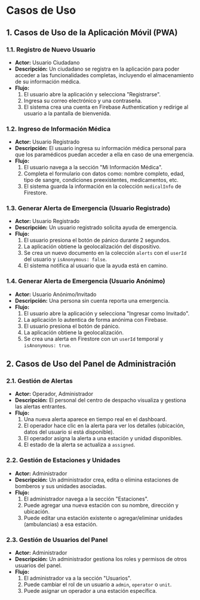# Casos de Uso

## 1. Casos de Uso de la Aplicación Móvil (PWA)

### 1.1. Registro de Nuevo Usuario

- **Actor:** Usuario Ciudadano
- **Descripción:** Un ciudadano se registra en la aplicación para poder acceder a las funcionalidades completas, incluyendo el almacenamiento de su información médica.
- **Flujo:**
    1. El usuario abre la aplicación y selecciona "Registrarse".
    2. Ingresa su correo electrónico y una contraseña.
    3. El sistema crea una cuenta en Firebase Authentication y redirige al usuario a la pantalla de bienvenida.

### 1.2. Ingreso de Información Médica

- **Actor:** Usuario Registrado
- **Descripción:** El usuario ingresa su información médica personal para que los paramédicos puedan acceder a ella en caso de una emergencia.
- **Flujo:**
    1. El usuario navega a la sección "Mi Información Médica".
    2. Completa el formulario con datos como: nombre completo, edad, tipo de sangre, condiciones preexistentes, medicamentos, etc.
    3. El sistema guarda la información en la colección `medicalInfo` de Firestore.

### 1.3. Generar Alerta de Emergencia (Usuario Registrado)

- **Actor:** Usuario Registrado
- **Descripción:** Un usuario registrado solicita ayuda de emergencia.
- **Flujo:**
    1. El usuario presiona el botón de pánico durante 2 segundos.
    2. La aplicación obtiene la geolocalización del dispositivo.
    3. Se crea un nuevo documento en la colección `alerts` con el `userId` del usuario y `isAnonymous: false`.
    4. El sistema notifica al usuario que la ayuda está en camino.

### 1.4. Generar Alerta de Emergencia (Usuario Anónimo)

- **Actor:** Usuario Anónimo/Invitado
- **Descripción:** Una persona sin cuenta reporta una emergencia.
- **Flujo:**
    1. El usuario abre la aplicación y selecciona "Ingresar como Invitado".
    2. La aplicación lo autentica de forma anónima con Firebase.
    3. El usuario presiona el botón de pánico.
    4. La aplicación obtiene la geolocalización.
    5. Se crea una alerta en Firestore con un `userId` temporal y `isAnonymous: true`.

## 2. Casos de Uso del Panel de Administración

### 2.1. Gestión de Alertas

- **Actor:** Operador, Administrador
- **Descripción:** El personal del centro de despacho visualiza y gestiona las alertas entrantes.
- **Flujo:**
    1. Una nueva alerta aparece en tiempo real en el dashboard.
    2. El operador hace clic en la alerta para ver los detalles (ubicación, datos del usuario si está disponible).
    3. El operador asigna la alerta a una estación y unidad disponibles.
    4. El estado de la alerta se actualiza a `assigned`.

### 2.2. Gestión de Estaciones y Unidades

- **Actor:** Administrador
- **Descripción:** Un administrador crea, edita o elimina estaciones de bomberos y sus unidades asociadas.
- **Flujo:**
    1. El administrador navega a la sección "Estaciones".
    2. Puede agregar una nueva estación con su nombre, dirección y ubicación.
    3. Puede editar una estación existente o agregar/eliminar unidades (ambulancias) a esa estación.

### 2.3. Gestión de Usuarios del Panel

- **Actor:** Administrador
- **Descripción:** Un administrador gestiona los roles y permisos de otros usuarios del panel.
- **Flujo:**
    1. El administrador va a la sección "Usuarios".
    2. Puede cambiar el rol de un usuario a `admin`, `operator` o `unit`.
    3. Puede asignar un operador a una estación específica.
